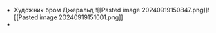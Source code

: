 * Художник бром Джеральд ![[Pasted image 20240919150847.png]]![[Pasted image 20240919151001.png]]
* 